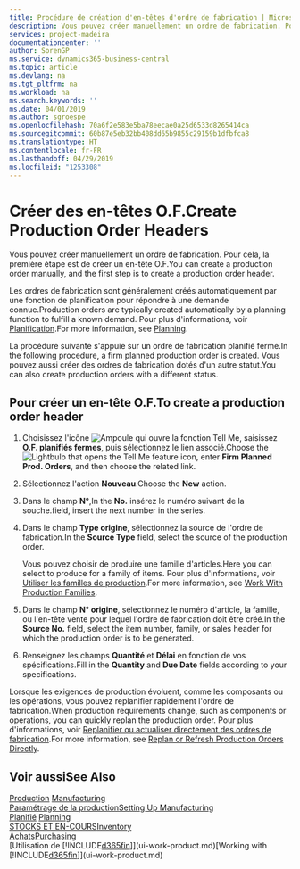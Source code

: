 ```yaml
---
title: Procédure de création d'en-têtes d'ordre de fabrication | Microsoft Docs
description: Vous pouvez créer manuellement un ordre de fabrication. Pour cela, la première étape est de créer un en-tête O.F.
services: project-madeira
documentationcenter: ''
author: SorenGP
ms.service: dynamics365-business-central
ms.topic: article
ms.devlang: na
ms.tgt_pltfrm: na
ms.workload: na
ms.search.keywords: ''
ms.date: 04/01/2019
ms.author: sgroespe
ms.openlocfilehash: 70a6f2e583e5ba78eecae0a25d6533d8265414ca
ms.sourcegitcommit: 60b87e5eb32bb408dd65b9855c29159b1dfbfca8
ms.translationtype: HT
ms.contentlocale: fr-FR
ms.lasthandoff: 04/29/2019
ms.locfileid: "1253308"
---
```

# <a name="create-production-order-headers"></a><span data-ttu-id="d8a4a-103">Créer des en-têtes O.F.</span><span class="sxs-lookup"><span data-stu-id="d8a4a-103">Create Production Order Headers</span></span>
<span data-ttu-id="d8a4a-104">Vous pouvez créer manuellement un ordre de fabrication. Pour cela, la première étape est de créer un en-tête O.F.</span><span class="sxs-lookup"><span data-stu-id="d8a4a-104">You can create a production order manually, and the first step is to create a production order header.</span></span>

<span data-ttu-id="d8a4a-105">Les ordres de fabrication sont généralement créés automatiquement par une fonction de planification pour répondre à une demande connue.</span><span class="sxs-lookup"><span data-stu-id="d8a4a-105">Production orders are typically created automatically by a planning function to fulfill a known demand.</span></span> <span data-ttu-id="d8a4a-106">Pour plus d'informations, voir [Planification](production-planning.md).</span><span class="sxs-lookup"><span data-stu-id="d8a4a-106">For more information, see [Planning](production-planning.md).</span></span>   

<span data-ttu-id="d8a4a-107">La procédure suivante s'appuie sur un ordre de fabrication planifié ferme.</span><span class="sxs-lookup"><span data-stu-id="d8a4a-107">In the following procedure, a firm planned production order is created.</span></span> <span data-ttu-id="d8a4a-108">Vous pouvez aussi créer des ordres de fabrication dotés d'un autre statut.</span><span class="sxs-lookup"><span data-stu-id="d8a4a-108">You can also create production orders with a different status.</span></span>  

## <a name="to-create-a-production-order-header"></a><span data-ttu-id="d8a4a-109">Pour créer un en-tête O.F.</span><span class="sxs-lookup"><span data-stu-id="d8a4a-109">To create a production order header</span></span>  
1.  <span data-ttu-id="d8a4a-110">Choisissez l'icône ![Ampoule qui ouvre la fonction Tell Me](media/ui-search/search_small.png "Dites-moi ce que vous voulez faire"), saisissez **O.F. planifiés fermes**, puis sélectionnez le lien associé.</span><span class="sxs-lookup"><span data-stu-id="d8a4a-110">Choose the ![Lightbulb that opens the Tell Me feature](media/ui-search/search_small.png "Tell me what you want to do") icon, enter **Firm Planned Prod. Orders**, and then choose the related link.</span></span>  
2.  <span data-ttu-id="d8a4a-111">Sélectionnez l'action **Nouveau**.</span><span class="sxs-lookup"><span data-stu-id="d8a4a-111">Choose the **New** action.</span></span>  
3.  <span data-ttu-id="d8a4a-112">Dans le champ **N°**,</span><span class="sxs-lookup"><span data-stu-id="d8a4a-112">In the **No.**</span></span> <span data-ttu-id="d8a4a-113">insérez le numéro suivant de la souche.</span><span class="sxs-lookup"><span data-stu-id="d8a4a-113">field, insert the next number in the series.</span></span>  
4.  <span data-ttu-id="d8a4a-114">Dans le champ **Type origine**, sélectionnez la source de l'ordre de fabrication.</span><span class="sxs-lookup"><span data-stu-id="d8a4a-114">In the **Source Type** field, select the source of the production order.</span></span>

    <span data-ttu-id="d8a4a-115">Vous pouvez choisir de produire une famille d'articles.</span><span class="sxs-lookup"><span data-stu-id="d8a4a-115">Here you can select to produce for a family of items.</span></span> <span data-ttu-id="d8a4a-116">Pour plus d'informations, voir [Utiliser les familles de production](production-how-work-family.md).</span><span class="sxs-lookup"><span data-stu-id="d8a4a-116">For more information, see [Work With Production Families](production-how-work-family.md).</span></span>
5.  <span data-ttu-id="d8a4a-117">Dans le champ **N° origine**, sélectionnez le numéro d'article, la famille, ou l'en-tête vente pour lequel l'ordre de fabrication doit être créé.</span><span class="sxs-lookup"><span data-stu-id="d8a4a-117">In the **Source No.** field, select the item number, family, or sales header for which the production order is to be generated.</span></span>  
6.  <span data-ttu-id="d8a4a-118">Renseignez les champs **Quantité** et **Délai** en fonction de vos spécifications.</span><span class="sxs-lookup"><span data-stu-id="d8a4a-118">Fill in the **Quantity** and **Due Date** fields according to your specifications.</span></span>  

<span data-ttu-id="d8a4a-119">Lorsque les exigences de production évoluent, comme les composants ou les opérations, vous pouvez replanifier rapidement l'ordre de fabrication.</span><span class="sxs-lookup"><span data-stu-id="d8a4a-119">When production requirements change, such as components or operations, you can quickly replan the production order.</span></span> <span data-ttu-id="d8a4a-120">Pour plus d'informations, voir [Replanifier ou actualiser directement des ordres de fabrication](production-how-to-replan-refresh-production-orders.md).</span><span class="sxs-lookup"><span data-stu-id="d8a4a-120">For more information, see [Replan or Refresh Production Orders Directly](production-how-to-replan-refresh-production-orders.md).</span></span> 

## <a name="see-also"></a><span data-ttu-id="d8a4a-121">Voir aussi</span><span class="sxs-lookup"><span data-stu-id="d8a4a-121">See Also</span></span>  
<span data-ttu-id="d8a4a-122">[Production](production-manage-manufacturing.md)  </span><span class="sxs-lookup"><span data-stu-id="d8a4a-122">[Manufacturing](production-manage-manufacturing.md)  </span></span>  
[<span data-ttu-id="d8a4a-123">Paramétrage de la production</span><span class="sxs-lookup"><span data-stu-id="d8a4a-123">Setting Up Manufacturing</span></span>](production-configure-production-processes.md)  
<span data-ttu-id="d8a4a-124">[Planifié](production-planning.md)    </span><span class="sxs-lookup"><span data-stu-id="d8a4a-124">[Planning](production-planning.md)    </span></span>  
[<span data-ttu-id="d8a4a-125">STOCKS ET EN-COURS</span><span class="sxs-lookup"><span data-stu-id="d8a4a-125">Inventory</span></span>](inventory-manage-inventory.md)  
[<span data-ttu-id="d8a4a-126">Achats</span><span class="sxs-lookup"><span data-stu-id="d8a4a-126">Purchasing</span></span>](purchasing-manage-purchasing.md)  
<span data-ttu-id="d8a4a-127">[Utilisation de [!INCLUDE[d365fin](includes/d365fin_md.md)]](ui-work-product.md)</span><span class="sxs-lookup"><span data-stu-id="d8a4a-127">[Working with [!INCLUDE[d365fin](includes/d365fin_md.md)]](ui-work-product.md)</span></span>
